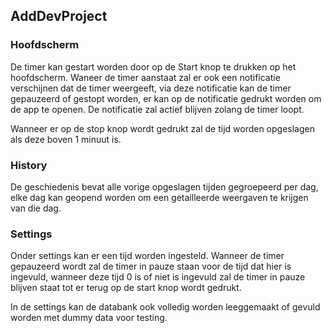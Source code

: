 ## AddDevProject
### Hoofdscherm
De timer kan gestart worden door op de Start knop te drukken op het hoofdscherm.
Waneer de timer aanstaat zal er ook een notificatie verschijnen dat de timer weergeeft, via deze notificatie kan de timer gepauzeerd of gestopt worden, er kan op de notificatie gedrukt worden om de app te openen.
De notificatie zal actief blijven zolang de timer loopt.

Wanneer er op de stop knop wordt gedrukt zal de tijd worden opgeslagen als deze boven 1 minuut is.

### History
De geschiedenis bevat alle vorige opgeslagen tijden gegroepeerd per dag, elke dag kan geopend worden om een getailleerde weergaven te krijgen van die dag.

### Settings
Onder settings kan er een tijd worden ingesteld.
Wanneer de timer gepauzeerd wordt zal de timer in pauze staan voor de tijd dat hier is ingevuld, wanneer deze tijd 0 is of niet is ingevuld zal de timer in pauze blijven staat tot er terug op de start knop wordt gedrukt.

In de settings kan de databank ook volledig worden leeggemaakt of gevuld worden met dummy data voor testing.

